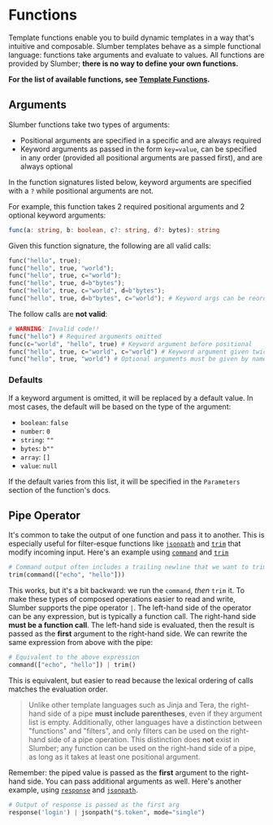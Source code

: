 # Functions

Template functions enable you to build dynamic templates in a way that's intuitive and composable. Slumber templates behave as a simple functional language: functions take arguments and evaluate to values. All functions are provided by Slumber; **there is no way to define your own functions.**

**For the list of available functions, see [Template Functions](../../api/template_functions.md).**

## Arguments

Slumber functions take two types of arguments:

- Positional arguments are specified in a specific and are always required
- Keyword arguments as passed in the form `key=value`, can be specified in any order (provided all positional arguments are passed first), and are always optional

In the function signatures listed below, keyword arguments are specified with a `?` while positional arguments are not.

For example, this function takes 2 required positional arguments and 2 optional keyword arguments:

```typescript
func(a: string, b: boolean, c?: string, d?: bytes): string
```

Given this function signature, the following are all valid calls:

```python
func("hello", true);
func("hello", true, "world");
func("hello", true, c="world");
func("hello", true, d=b"bytes");
func("hello", true, c="world", d=b"bytes");
func("hello", true, d=b"bytes", c="world"); # Keyword args can be reordered
```

The follow calls are **not valid**:

```python
# WARNING: Invalid code!!
func("hello") # Required arguments omitted
func(c="world", "hello", true) # Keyword argument before positional
func("hello", true, c="world", c="world") # Keyword argument given twice
func("hello", true, "world") # Optional arguments must be given by name
```

### Defaults

If a keyword argument is omitted, it will be replaced by a default value. In most cases, the default will be based on the type of the argument:

- `boolean`: `false`
- `number`: `0`
- `string`: `""`
- `bytes`: `b""`
- `array`: `[]`
- `value`: `null`

If the default varies from this list, it will be specified in the `Parameters` section of the function's docs.

## Pipe Operator

It's common to take the output of one function and pass it to another. This is especially useful for filter-esque functions like [`jsonpath`](../../api/template_functions.md#jsonpath) and [`trim`](../../api/template_functions.md#trim) that modify incoming input. Here's an example using [`command`](../../api/template_functions.md#command) and [`trim`](../../api/template_functions.md#trim)

```python
# Command output often includes a trailing newline that we want to trim away
trim(command(["echo", "hello"]))
```

This works, but it's a bit backward: we run the `command`, _then_ `trim` it. To make these types of composed operations easier to read and write, Slumber supports the pipe operator `|`. The left-hand side of the operator can be any expression, but is typically a function call. The right-hand side **must be a function call**. The left-hand side is evaluated, then the result is passed as the **first** argument to the right-hand side. We can rewrite the same expression from above with the pipe:

```python
# Equivalent to the above expression
command(["echo", "hello"]) | trim()
```

This is equivalent, but easier to read because the lexical ordering of calls matches the evaluation order.

> Unlike other template languages such as Jinja and Tera, the right-hand side of a pipe **must include parentheses**, even if they argument list is empty. Additionally, other languages have a distinction between "functions" and "filters", and only filters can be used on the right-hand side of a pipe operation. This distinction does **not** exist in Slumber; any function can be used on the right-hand side of a pipe, as long as it takes at least one positional argument.

Remember: the piped value is passed as the **first** argument to the right-hand side. You can pass additional arguments as well. Here's another example, using [`response`](../../api/template_functions.md#response) and [`jsonpath`](../../api/template_functions.md#jsonpath).

```python
# Output of response is passed as the first arg
response('login') | jsonpath("$.token", mode="single")
```
